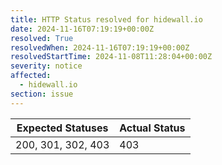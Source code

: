 ```yaml
---
title: HTTP Status resolved for hidewall.io
date: 2024-11-16T07:19:19+00:00Z
resolved: True
resolvedWhen: 2024-11-16T07:19:19+00:00Z
resolvedStartTime: 2024-11-08T11:28:04+00:00Z
severity: notice
affected:
  - hidewall.io
section: issue
---
```


| Expected Statuses | Actual Status  |
|-------------------|----------------|
| 200, 301, 302, 403 | 403 |
